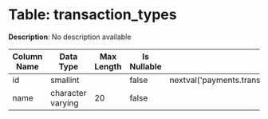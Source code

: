 # Table: transaction_types

**Description**: No description available

| Column Name | Data Type | Max Length | Is Nullable | Default | Primary Key | Foreign Key |
|-------------|-----------|------------|-------------|---------|-------------|-------------|
| id | smallint |  | false | nextval('payments.transaction_types_id_seq'::regclass) | transaction_types | transaction_types |
| name | character varying | 20 | false |  |  |  |

